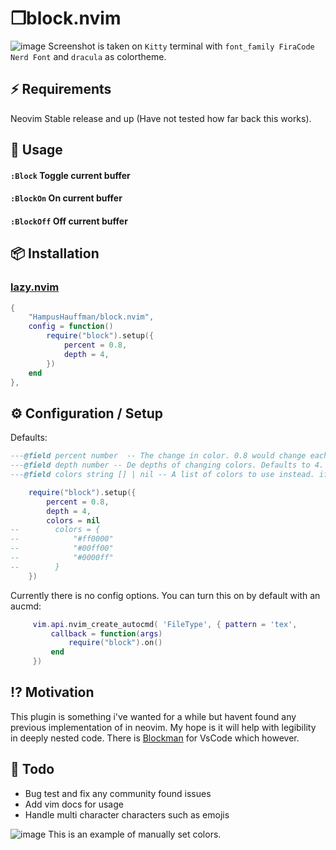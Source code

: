 # ❐block.nvim 
![image](https://user-images.githubusercontent.com/3845743/245099616-f6259c1d-3901-4860-8b4a-21e63f2f00db.png)
Screenshot is taken on `Kitty` terminal with `font_family FiraCode Nerd Font` and `dracula` as colortheme.
## ⚡️ Requirements
Neovim Stable release and up (Have not tested how far back this works).
## 🚀 Usage
#### `:Block` Toggle current buffer
#### `:BlockOn` On current buffer
#### `:BlockOff` Off current buffer

## 📦 Installation
### [lazy.nvim](https://github.com/folke/lazy.nvim)
```lua
{
    "HampusHauffman/block.nvim",
    config = function()
        require("block").setup({
            percent = 0.8,
            depth = 4,
        })
    end
},
```
## ⚙️ Configuration / Setup
Defaults: 
```lua
---@field percent number  -- The change in color. 0.8 would change each box to be 20% darker than the last and 1.2 would be 20% brighter
---@field depth number -- De depths of changing colors. Defaults to 4. After this the colors reset. Note that the first color is taken from your "Normal" highlight so a 4 is 3 new colors
---@field colors string [] | nil -- A list of colors to use instead. if this is not nil depth and percent are not used

    require("block").setup({
        percent = 0.8,
        depth = 4,
        colors = nil
--        colors = {
--            "#ff0000"
--            "#00ff00"
--            "#0000ff"
--        }
    })
```
Currently there is no config options.
You can turn this on by default with an aucmd:
```lua
     vim.api.nvim_create_autocmd( 'FileType', { pattern = 'tex',
         callback = function(args)
             require("block").on()
         end
     })
```

## ⁉️ Motivation
This plugin is something i've wanted for a while but havent found any previous implementation of in neovim. 
My hope is it will help with legibility in deeply nested code.
There is [Blockman](https://marketplace.visualstudio.com/items?itemName=leodevbro.blockman) for VsCode which however.

## 📝 Todo
* Bug test and fix any community found issues
* Add vim docs for usage
* Handle multi character characters such as emojis

![image](https://user-images.githubusercontent.com/3845743/245100148-f392affa-4d5b-4c46-8bcb-56d9356a53e8.png)
This is an example of manually set colors.
